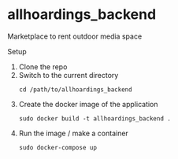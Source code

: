 # allhoardings_backend
Marketplace to rent outdoor media space

Setup
1. Clone the repo
2. Switch to the current directory
    ```
    cd /path/to/allhoardings_backend
    ```
3. Create the docker image of the application 
    ```
    sudo docker build -t allhoardings_backend .
    ```                     
4. Run the image / make a container
   ```
   sudo docker-compose up
   ```
